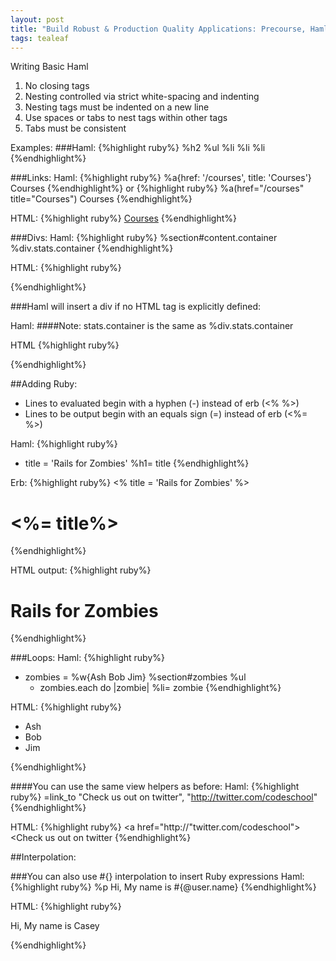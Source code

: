 ```yaml
---
layout: post
title: "Build Robust & Production Quality Applications: Precourse, Haml"
tags: tealeaf
---
```


Writing Basic Haml
1. No closing tags
2. Nesting controlled via strict white-spacing and indenting
3. Nesting tags must be indented on a new line
4. Use spaces or tabs to nest tags within other tags
5. Tabs must be consistent

Examples:
###Haml:
{%highlight ruby%}
%h2
%ul
  %li
  %li
  %li
{%endhighlight%}

###Links:
Haml:
{%highlight ruby%}
%a{href: '/courses', title: 'Courses'} Courses
{%endhighlight%}
or
{%highlight ruby%}
%a(href="/courses" title="Courses") Courses
{%endhighlight%}

HTML:
{%highlight ruby%}
<a href='courses' title='Courses'>Courses</a>
{%endhighlight%}

###Divs:
Haml:
{%highlight ruby%}
%section#content.container
  %div.stats.container
{%endhighlight%}

HTML:
{%highlight ruby%}
  <section id="content" class="container">
    <div class="stats container"></div>
    </section>
{%endhighlight%}

###Haml will insert a div if no HTML tag is explicitly defined:

Haml:
####Note: stats.container is the same as %div.stats.container

HTML
{%highlight ruby%}
<div class="stats container"></div>
{%endhighlight%}

##Adding Ruby:

* Lines to evaluated begin with a hyphen (-) instead of erb (<%  %>)
* Lines to be output begin with an equals sign (=) instead of erb (<%=  %>)

Haml:
{%highlight ruby%}
- title = 'Rails for Zombies'
%h1= title
{%endhighlight%}

Erb:
{%highlight ruby%}
<% title = 'Rails for Zombies' %>
<h1><%= title%></h1>
{%endhighlight%}

HTML output:
{%highlight ruby%}
<h1> Rails for Zombies </h1>
{%endhighlight%}

###Loops:
Haml:
{%highlight ruby%}
- zombies = %w{Ash Bob Jim}
%section#zombies
  %ul
    - zombies.each do |zombie|
    %li= zombie
{%endhighlight%}

 HTML:
{%highlight ruby%}
 <section id="zombies">
   <ul>
   <li>Ash</li>
   <li>Bob</li>
   <li>Jim</li>
  </section>
{%endhighlight%}

####You can use the same view helpers as before:
Haml:
{%highlight ruby%}
=link_to "Check us out on twitter", "http://twitter.com/codeschool"
{%endhighlight%}

HTML:
{%highlight ruby%}
<a href="http://"twitter.com/codeschool"><Check us out on twitter</a>
{%endhighlight%}

##Interpolation:

###You can also use #{} interpolation to insert Ruby expressions
Haml:
{%highlight ruby%}
%p Hi, My name is #{@user.name}
{%endhighlight%}

HTML:
{%highlight ruby%}
<p> Hi, My name is Casey</p>
{%endhighlight%}
